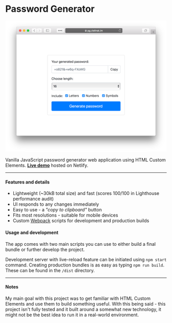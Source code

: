 # Password Generator

![Project screenshot](https://raw.githubusercontent.com/zielinsm/password-generator/master/capture.png)

Vanilla JavaScript password generator web application using HTML Custom Elements.
**[Live demo](https://pg.zielinsk.im/)** hosted on Netlify.

---

#### Features and details
  - Lightweight (~30kB total size) and fast (scores 100/100 in Lighthouse performance audit)
  - UI responds to any changes immediately
  - Easy to use - a *"copy to clipboard"* button
  - Fits most resolutions - suitable for mobile devices
  - Custom [Webpack](https://webpack.js.org) scripts for development and production builds

#### Usage and development
The app comes with two main scripts you can use to either build a final bundle or further develop the project.

Development server with live-reload feature can be initiated using `npm start` command.
Creating production bundles is as easy as typing `npm run build`. These can be found in the `/dist` directory.

---

#### Notes

My main goal with this project was to get familiar with HTML Custom Elements and use them to build something useful. With this being said - this project isn't fully tested and it built around a somewhat new technology, it might not be the best idea to run it in a real-world environment.